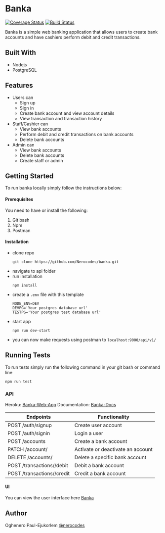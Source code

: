 # Banka
[![Coverage Status](https://coveralls.io/repos/github/Nerocodes/banka/badge.svg?branch=develop)](https://coveralls.io/github/Nerocodes/banka?branch=develop)
[![Build Status](https://travis-ci.org/Nerocodes/banka.svg?branch=develop)](https://travis-ci.org/Nerocodes/banka)

Banka is a simple web banking application that allows users to create bank accounts and have cashiers perform debit and credit transactions.

## Built With
- Nodejs
- PostgreSQL

## Features
- Users can
    - Sign up
    - Sign in
    - Create bank account and view account details
    - View transaction and transaction history
- Staff/Cashier can
    - View bank accounts
    - Perform debit and credit transactions on bank accounts
    - Delete bank accounts
- Admin can
    - View bank accounts
    - Delete bank accounts
    - Create staff or admin

## Getting Started
To run banka locally simply follow the instructions below:

#### Prerequisites
You need to have or install the following:
1. Git bash
2. Npm
3. Postman

#### Installation
- clone repo
    ```
    git clone https://github.com/Nerocodes/banka.git
    ```
- navigate to api folder
- run installation
    ```
    npm install
    ```
- create a `.env` file with this template
    ```
    NODE_ENV=DEV
    DEVPG='Your postgres database url'
    TESTPG='Your postgres test database url'
    ```
- start app
    ```
    npm run dev-start
    ```
- you can now make requests using postman to `localhost:9000/api/v1/`

## Running Tests
To run tests simply run the following command in your git bash or command line
``` 
npm run test
```
### API
Heroku: [Banka-Web-App](https://banka-web-app.herokuapp.com/)
Documentation: [Banka-Docs](https://documenter.getpostman.com/view/6692772/S1ENyyf9#0d24455e-8a99-4123-8990-b008622679d9)

| Endpoints | Functionality |
| --- | --- |
| POST /auth/signup | Create user account |
| POST /auth/signin | Login a user |
| POST /accounts | Create a bank account |
| PATCH  /account/<account-number> | Activate or deactivate an account |
| DELETE  /accounts/<account-number> | Delete a specific bank account |
| POST  /transactions/<account-number>/debit | Debit a bank account |
| POST  /transactions/<account-number>/credit | Credit a bank account |

#### UI
You can view the user interface here [Banka](https://nerocodes.github.io/banka/ui/)

## Author
Oghenero Paul-Ejukorlem 
[@nerocodes](https://twitter.com/nerocodes)